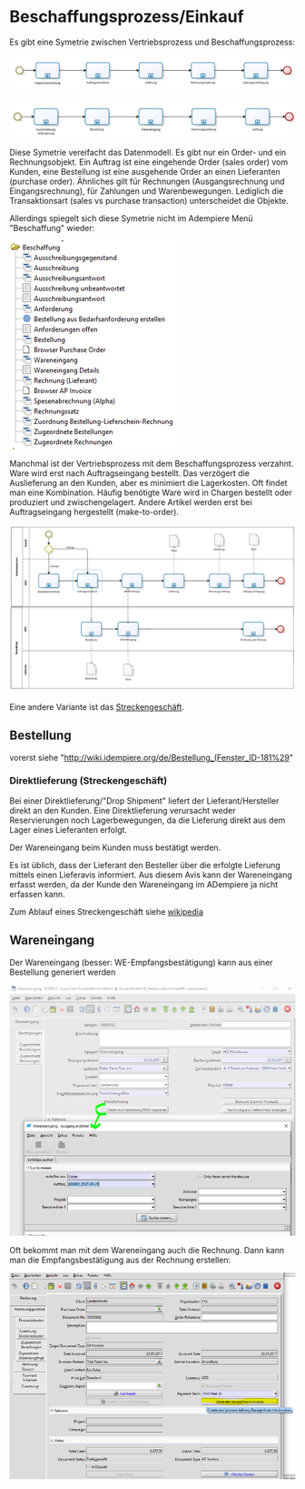# Beschaffungsprozess/Einkauf

Es gibt eine Symetrie zwischen Vertriebsprozess und Beschaffungsprozess:

![](../.gitbook/assets/process-sales.PNG)

![](../.gitbook/assets/process-purchase.PNG)

Diese Symetrie vereifacht das Datenmodell. Es gibt nur ein Order- und ein Rechnungsobjekt. Ein Auftrag ist eine eingehende Order (sales order) vom Kunden, eine Bestellung ist eine ausgehende Order an einen Lieferanten (purchase order). Ähnliches gilt für Rechnungen (Ausgangsrechnung und Eingangsrechnung), für Zahlungen und Warenbewegungen. Lediglich die Transaktionsart (sales vs purchase transaction) unterscheidet die Objekte.

Allerdings spiegelt sich diese Symetrie nicht im Adempiere Menü "Beschaffung" wieder:

![](../.gitbook/assets/menu-purchase-de.PNG) 

Manchmal ist der Vertriebsprozess mit dem Beschaffungsprozess verzahnt. Ware wird erst nach Auftragseingang bestellt. Das verzögert die Auslieferung an den Kunden, aber es minimiert die Lagerkosten. Oft findet man eine Kombination. Häufig benötigte Ware wird in Chargen bestellt oder produziert und zwischengelagert. Andere Artikel werden erst bei Auftragseingang hergestellt (make-to-order). 

![](../.gitbook/assets/sales+po.PNG)

Eine andere Variante ist das [Streckengeschäft](4.opentrans.md).

## Bestellung

vorerst siehe "http://wiki.idempiere.org/de/Bestellung_(Fenster_ID-181%29"

### Direktlieferung (Streckengeschäft)

Bei einer Direktlieferung/"Drop Shipment" liefert der Lieferant/Hersteller direkt an den Kunden. Eine Direktlieferung verursacht weder Reservierungen noch Lagerbewegungen, da die Lieferung direkt aus dem Lager eines Lieferanten erfolgt. 

Der Wareneingang beim Kunden muss bestätigt werden. 

Es ist üblich, dass der Lieferant den Besteller über die erfolgte Lieferung mittels einen Lieferavis informiert. Aus diesem Avis kann der Wareneingang erfasst werden, da der Kunde den Wareneingang im ADempiere ja nicht erfassen kann.

Zum Ablauf eines Streckengeschäft siehe [wikipedia](https://de.wikipedia.org/wiki/Streckengesch%C3%A4ft#Ablauf)

## Wareneingang

Der Wareneingang (besser: WE-Empfangsbestätigung) kann aus einer Bestellung generiert werden

![](../.gitbook/assets/purchase-Wareneingang-erstellen.PNG)

Oft bekommt man mit dem Wareneingang auch die Rechnung. Dann kann man die Empfangsbestätigung aus der Rechnung erstellen:

![](../.gitbook/assets/purchase-ReceiptFromInvoice.PNG)